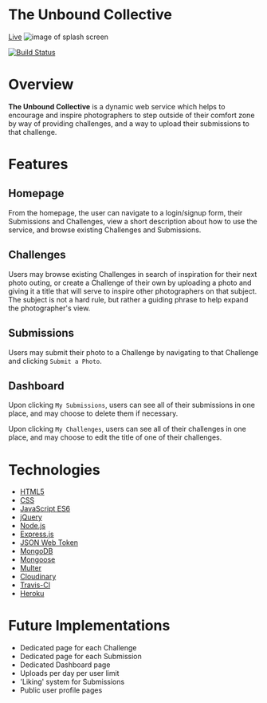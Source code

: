# The Unbound Collective
[Live](https://challenge-photos.herokuapp.com/)
![image of splash screen](public/assets/splash.png)

[![Build Status](https://travis-ci.org/DavidDoes/unbound-collective.svg?branch=master)](https://travis-ci.org/DavidDoes/unbound-collective)

# Overview
**The Unbound Collective** is a dynamic web service which helps to encourage and inspire photographers to step outside of their comfort zone by way of providing challenges, and a way to upload their submissions to that challenge. 

# Features
## Homepage
From the homepage, the user can navigate to a login/signup form, their Submissions and Challenges, view a short description about how to use the service, and browse existing Challenges and Submissions. 

## Challenges
Users may browse existing Challenges in search of inspiration for their next photo outing, or create a Challenge of their own by uploading a photo and giving it a title that will serve to inspire other photographers on that subject. The subject is not a hard rule, but rather a guiding phrase to help expand the photographer's view. 

## Submissions
Users may submit their photo to a Challenge by navigating to that Challenge and clicking `Submit a Photo`.

## Dashboard
Upon clicking `My Submissions`, users can see all of their submissions in one place, and may choose to delete them if necessary. 

Upon clicking `My Challenges`, users can see all of their challenges in one place, and may choose to edit the title of one of their challenges.

# Technologies
- [HTML5](https://developer.mozilla.org/en-US/docs/Web/Guide/HTML/HTML5)
- [CSS](https://developer.mozilla.org/en-US/docs/Web/CSS/Reference)
- [JavaScript ES6](https://developer.mozilla.org/en-US/docs/Web/JavaScript)
- [jQuery](https://jquery.com/)
- [Node.js](https://nodejs.org/en/)
- [Express.js](http://expressjs.com)
- [JSON Web Token](https://jwt.io/)
- [MongoDB](https://www.mongodb.com/)
- [Mongoose](https://mongoosejs.com)
- [Multer](https://www.npmjs.com/package/multer)
- [Cloudinary](https://cloudinary.com/documentation)
- [Travis-CI](https://travis-ci.org)
- [Heroku](https://heroku.com)

# Future Implementations
- Dedicated page for each Challenge
- Dedicated page for each Submission
- Dedicated Dashboard page
- Uploads per day per user limit 
- 'Liking' system for Submissions
- Public user profile pages